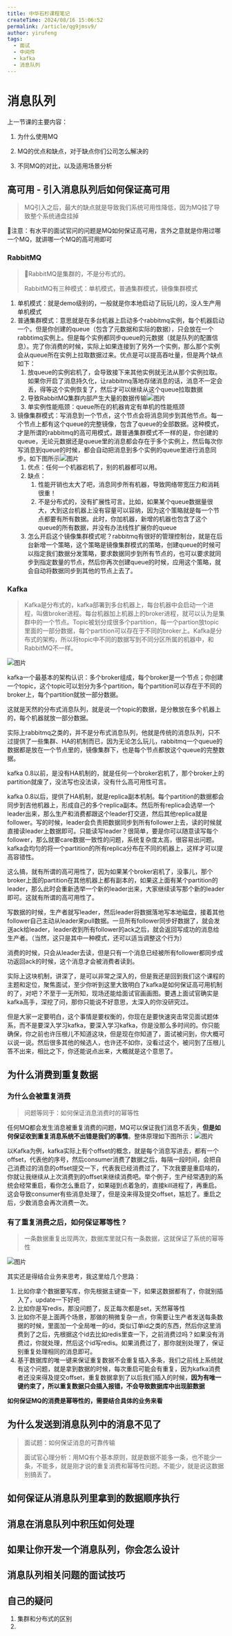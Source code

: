 ```yaml
---
title: 中华石杉课程笔记
createTime: 2024/08/16 15:06:52
permalink: /article/qg9jmsv9/
author: yirufeng
tags:
  - 面试
  - 中间件
  - kafka
  - 消息队列
---
```



# 消息队列

上一节课的主要内容：

1. 为什么使用MQ

2. MQ的优点和缺点，对于缺点你们公司怎么解决的

3. 不同MQ的对比，以及适用场景分析

## 高可用 - 引入消息队列后如何保证高可用

> MQ引入之后，最大的缺点就是导致我们系统可用性降低，因为MQ挂了导致整个系统通盘挂掉

📢注意：有水平的面试官问的问题是MQ如何保证高可用，言外之意就是你用过哪一个MQ，就讲哪一个MQ的高可用即可



### RabbitMQ

> 📢RabbitMQ是集群的，不是分布式的。
>
> RabbitMQ有三种模式：单机模式，普通集群模式，镜像集群模式

1. 单机模式：就是demo级别的，一般就是你本地启动了玩玩儿的，没人生产用单机模式
2. 普通集群模式：意思就是在多台机器上启动多个rabbitmq实例，每个机器启动一个。但是你创建的queue（包含了元数据和实际的数据），只会放在一个rabbtimq实例上。但是每个实例都同步queue的元数据（就是队列的配置信息）。完了你消费的时候，实际上如果连接到了另外一个实例，那么那个实例会从queue所在实例上拉取数据过来。优点是可以提高吞吐量，但是两个缺点如下：
   1. 放queue的实例宕机了，会导致接下来其他实例就无法从那个实例拉取。如果你开启了消息持久化，让rabbitmq落地存储消息的话，消息不一定会丢，得等这个实例恢复了，然后才可以继续从这个queue拉取数据
   2. 导致RabbitMQ集群内部产生大量的数据传输![图片](/Users/cvenwu/baidunetdisk_download/Java工程师面试突击第1季（可能是史上最好的Java面试突击课程）-中华石杉老师/06_引入消息队列之后该如何保证其高可用性？/视频/01/图片.png)
   3. 单实例性能瓶颈：queue所在的机器肯定有单机的性能瓶颈
3. 镜像集群模式：写消息到一个节点，这个节点会将消息同步到其他节点。每一个节点上都有这个queue的完整镜像，包含了queue的全部数据。这种模式，才是所谓的rabbitmq的高可用模式，跟普通集群模式不一样的是，你创建的queue，无论元数据还是queue里的消息都会存在于多个实例上，然后每次你写消息到queue的时候，都会自动把消息到多个实例的queue里进行消息同步。如下图所示![图片](/Users/cvenwu/baidunetdisk_download/Java工程师面试突击第1季（可能是史上最好的Java面试突击课程）-中华石杉老师/06_引入消息队列之后该如何保证其高可用性？/视频/02/图片.png)
   1. 优点：任何一个机器宕机了，别的机器都可以用。
   2. 缺点：
      1. 性能开销也太大了吧，消息同步所有机器，导致网络带宽压力和消耗很重！
      2. 不是分布式的，没有扩展性可言。比如，如果某个queue数据量很大，大到这台机器上没有容量可以容纳，因为这个策略就是每一个节点都要有所有数据。此时，你加机器，新增的机器也包含了这个queue的所有数据，并没有办法线性扩展你的queue
   3. 怎么开启这个镜像集群模式呢？rabbitmq有很好的管理控制台，就是在后台新增一个策略，这个策略是镜像集群模式的策略，创建queue的时候可以指定我们数据分发策略，要求数据同步到所有节点的，也可以要求就同步到指定数量的节点，然后你再次创建queue的时候，应用这个策略，就会自动将数据同步到其他的节点上去了。



### Kafka

> Kafka是分布式的，kafka部署到多台机器上，每台机器中会启动一个进程，叫做broker进程。每台机器加上机器上的broker进程，就可以认为是集群中的一个节点。Topic被划分成很多个partition，每一个partion放topic里面的一部分数据，每个partition可以存在于不同的broker上。Kafka是分布式的架构，所以将topic中不同的数据写到不同分区所属的机器中，和RabbitMQ不一样。

![图片](/Users/cvenwu/baidunetdisk_download/Java工程师面试突击第1季（可能是史上最好的Java面试突击课程）-中华石杉老师/06_引入消息队列之后该如何保证其高可用性？/视频/04/图片.png)

kafka一个最基本的架构认识：多个broker组成，每个broker是一个节点；你创建一个topic，这个topic可以划分为多个partition，每个partition可以存在于不同的broker上，每个partition就放一部分数据。

这就是天然的分布式消息队列，就是说一个topic的数据，是分散放在多个机器上的，每个机器就放一部分数据。

实际上rabbitmq之类的，并不是分布式消息队列，他就是传统的消息队列，只不过提供了一些集群、HA的机制而已，因为无论怎么玩儿，rabbitmq一个queue的数据都是放在一个节点里的，镜像集群下，也是每个节点都放这个queue的完整数据。

kafka 0.8以前，是没有HA机制的，就是任何一个broker宕机了，那个broker上的partition就废了，没法写也没法读，没有什么高可用性可言。

kafka 0.8以后，提供了HA机制，就是replica副本机制。每个partition的数据都会同步到吉他机器上，形成自己的多个replica副本。然后所有replica会选举一个leader出来，那么生产和消费都跟这个leader打交道，然后其他replica就是follower。写的时候，leader会负责把数据同步到所有follower上去，读的时候就直接读leader上数据即可。只能读写leader？很简单，要是你可以随意读写每个follower，那么就要care数据一致性的问题，系统复杂度太高，很容易出问题。kafka会均匀的将一个partition的所有replica分布在不同的机器上，这样才可以提高容错性。

这么搞，就有所谓的高可用性了，因为如果某个broker宕机了，没事儿，那个broker上面的partition在其他机器上都有副本的，如果这上面有某个partition的leader，那么此时会重新选举一个新的leader出来，大家继续读写那个新的leader即可。这就有所谓的高可用性了。

写数据的时候，生产者就写leader，然后leader将数据落地写本地磁盘，接着其他follower自己主动从leader来pull数据。一旦所有follower同步好数据了，就会发送ack给leader，leader收到所有follower的ack之后，就会返回写成功的消息给生产者。（当然，这只是其中一种模式，还可以适当调整这个行为）

消费的时候，只会从leader去读，但是只有一个消息已经被所有follower都同步成功返回ack的时候，这个消息才会被消费者读到。

实际上这块机制，讲深了，是可以非常之深入的，但是我还是回到我们这个课程的主题和定位，聚焦面试，至少你听到这里大致明白了kafka是如何保证高可用机制的了，对吧？不至于一无所知，现场还能给面试官画画图。要遇上面试官确实是kafka高手，深挖了问，那你只能说不好意思，太深入的你没研究过。 

但是大家一定要明白，这个事情是要权衡的，你现在是要快速突击常见面试题体系，而不是要深入学习kafka，要深入学习kafka，你是没那么多时间的。你只能确保，你之前也许压根儿不知道这块，但是现在你知道了，面试被问到，你大概可以说一说。然后很多其他的候选人，也许还不如你，没看过这个，被问到了压根儿答不出来，相比之下，你还能说点出来，大概就是这个意思了。



## 为什么消费到重复数据

### 为什么会被重复消费

> 问题等同于：如何保证消息消费时的幂等性

任何MQ都会发生消息被重复消费的问题，MQ可以保证我们消息不丢失，**但是如何保证收到重复消息系统不出错是我们的事情**。整体原理如下图所示：![图片](/Users/cvenwu/baidunetdisk_download/Java工程师面试突击第1季（可能是史上最好的Java面试突击课程）-中华石杉老师/07_我的天！我为什么在消息队列里消费到了重复的数据？/视频/01/图片.png)



以Kafka为例，kafka实际上有个offset的概念，就是每个消息写进去，都有一个offset，代表他的序号，然后consumer消费了数据之后，每隔一段时间，会把自己消费过的消息的offset提交一下，代表我已经消费过了，下次我要是重启啥的，你就让我继续从上次消费到的offset来继续消费吧。举个例子，生产经常遇到的系统会经常重启，看你怎么重启了，如果碰到点着急的，直接kill进程了，再重启。这会导致consumer有些消息处理了，但是没来得及提交offset，尴尬了。重启之后，少数消息会再次消费一次。

### 有了重复消费之后，如何保证幂等性？

> 一条数据重复出现两次，数据库里就只有一条数据，这就保证了系统的幂等性

![图片](/Users/cvenwu/baidunetdisk_download/Java工程师面试突击第1季（可能是史上最好的Java面试突击课程）-中华石杉老师/07_我的天！我为什么在消息队列里消费到了重复的数据？/视频/02/图片.png)

其实还是得结合业务来思考，我这里给几个思路：

1. 比如你拿个数据要写库，你先根据主键查一下，如果这数据都有了，你就别插入了，update一下好吧
2. 比如你是写redis，那没问题了，反正每次都是set，天然幂等性
3. 比如你不是上面两个场景，那做的稍微复杂一点，你需要让生产者发送每条数据的时候，里面加一个全局唯一的id，类似订单id之类的东西，然后你这里消费到了之后，先根据这个id去比如redis里查一下，之前消费过吗？如果没有消费过，你就处理，然后这个id写redis。如果消费过了，那你就别处理了，保证别重复处理相同的消息即可。 
4. 基于数据库的唯一键来保证重复数据不会重复插入多条，我们之前线上系统就有这个问题，就是拿到数据的时候，每次重启可能会有重复，因为kafka消费者还没来得及提交offset，重复数据拿到了以后我们插入的时候，**因为有唯一键约束了，所以重复数据只会插入报错，不会导致数据库中出现脏数据**

**如何保证MQ的消费是幂等性的，需要结合具体的业务来看**



## 为什么发送到消息队列中的消息不见了

> 面试题：如何保证消息的可靠传输
>
> 面试官心理分析：用MQ有个基本原则，就是数据不能多一条，也不能少一条，不能多，就是刚才说的重复消费和幂等性问题。不能少，就是说这数据别搞丢了。





## 如何保证从消息队列里拿到的数据顺序执行





## 消息在消息队列中积压如何处理





## 如果让你开发一个消息队列，你会怎么设计





## 消息队列相关问题的面试技巧







## 自己的疑问

1. 集群和分布式的区别
2. 
